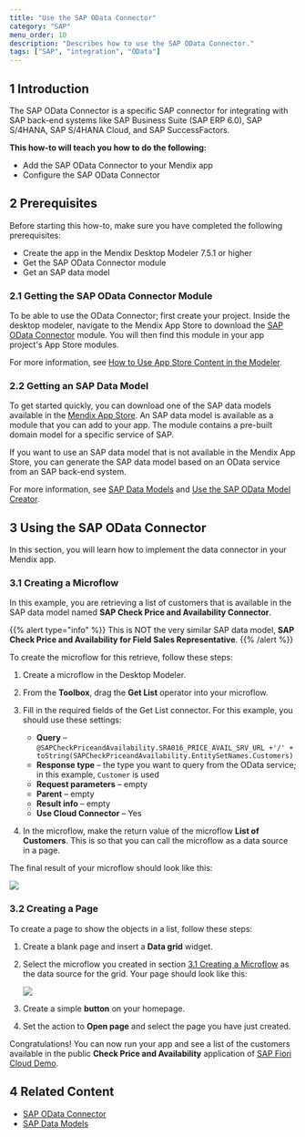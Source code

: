 ```yaml
---
title: "Use the SAP OData Connector"
category: "SAP"
menu_order: 10
description: "Describes how to use the SAP OData Connector."
tags: ["SAP", "integration", "OData"]
---
```


## 1 Introduction

The SAP OData Connector is a specific SAP connector for integrating with SAP back-end systems like SAP Business Suite (SAP ERP 6.0), SAP S/4HANA, SAP S/4HANA Cloud, and SAP SuccessFactors.

**This how-to will teach you how to do the following:**

* Add the SAP OData Connector to your Mendix app
* Configure the SAP OData Connector

## 2 Prerequisites

Before starting this how-to, make sure you have completed the following prerequisites:

* Create the app in the Mendix Desktop Modeler 7.5.1 or higher
* Get the SAP OData Connector module
* Get an SAP data model

### 2.1 Getting the SAP OData Connector Module

To be able to use the OData Connector; first create your project. Inside the desktop modeler, navigate to the Mendix App Store to download the [SAP OData Connector](https://appstore.home.mendix.com/link/app/74525/Mendix/SAP-OData-Connector) module. You will then find this module in your app project's App Store modules.

For more information, see [How to Use App Store Content in the Modeler](/community/app-store/use-app-store-content-in-the-modeler).

### 2.2 Getting an SAP Data Model

To get started quickly, you can download one of the SAP data models available in the [Mendix App Store](https://appstore.mendix.com/). An SAP data model is available as a module that you can add to your app. The module contains a pre-built domain model for a specific service of SAP.

If you want to use an SAP data model that is not available in the Mendix App Store, you can generate the SAP data model based on an OData service from an SAP back-end system. 

For more information, see [SAP Data Models](/refguide/sap/sap-data-models) and [Use the SAP OData Model Creator](use-sap-odata-model-creator).

## 3 Using the SAP OData Connector

In this section, you will learn how to implement the data connector in your Mendix app.

### 3.1 Creating a Microflow<a name="microflow"></a>

In this example, you are retrieving a list of customers that is available in the SAP data model named **SAP Check Price and Availability Connector**.

{{% alert type="info" %}}
This is NOT the very similar SAP data model, **SAP Check Price and Availability for Field Sales Representative**.
{{% /alert %}}

To create the microflow for this retrieve, follow these steps:

1. Create a microflow in the Desktop Modeler.
2. From the **Toolbox**, drag the **Get List** operator into your microflow.
3. Fill in the required fields of the Get List connector. For this example, you should use these settings:
    * **Query** – `@SAPCheckPriceandAvailability.SRA016_PRICE_AVAIL_SRV_URL +'/' + toString(SAPCheckPriceandAvailability.EntitySetNames.Customers)`
    * **Response type** – the type you want to query from the OData service; in this example, `Customer` is used
    * **Request parameters** – empty
    * **Parent** – empty
    * **Result info** – empty
    * **Use Cloud Connector** – Yes

4. In the microflow, make the return value of the microflow **List of Customers**. This is so that you can call the microflow as a data source in a page.

The final result of your microflow should look like this:

![](attachments/use-sap-odata-connector/get-list.png)

### 3.2 Creating a Page

To create a page to show the objects in a list, follow these steps:

1. Create a blank page and insert a **Data grid** widget.
2. Select the microflow you created in section [3.1 Creating a Microflow](#microflow) as the data source for the grid. Your page should look like this:

    ![](attachments/use-sap-odata-connector/show-get-list-result.png)

3. Create a simple **button** on your homepage.
4. Set the action to **Open page** and select the page you have just created.

Congratulations! You can now run your app and see a list of the customers available in the public **Check Price and Availability** application of [SAP Fiori Cloud Demo](https://www.sapfioritrial.com/sites?helpset=trial&sap-client=001#PriceAndAvailability-check).

## 4 Related Content

* [SAP OData Connector](/refguide/sap/sap-odata-connector)
* [SAP Data Models](/refguide/sap/sap-data-models)
